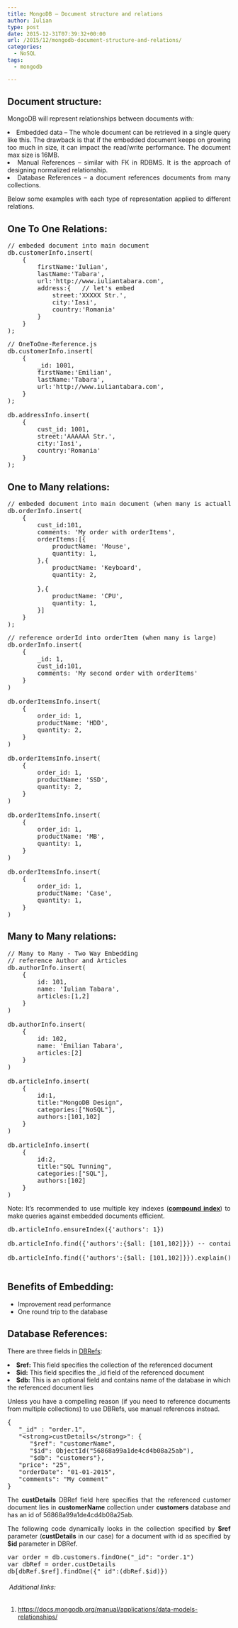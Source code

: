 ```yaml
---
title: MongoDB – Document structure and relations
author: Iulian
type: post
date: 2015-12-31T07:39:32+00:00
url: /2015/12/mongodb-document-structure-and-relations/
categories:
  - NoSQL
tags:
  - mongodb

---
```

## Document structure:

<p style="text-align: justify;">
  MongoDB will represent relationships between documents with:
</p>

<li style="text-align: justify;">
  Embedded data &#8211; The whole document can be retrieved in a single query like this. The drawback is that if the embedded document keeps on growing too much in size, it can impact the read/write performance. The document max size is 16MB.
</li>
<li style="text-align: justify;">
  Manual References &#8211; similar with FK in RDBMS. It is the approach of designing normalized relationship.
</li>
<li style="text-align: justify;">
  Database References &#8211; a document references documents from many collections.
</li>

<p style="text-align: justify;">
  Below some examples with each type of representation applied to different relations.
</p>

## One To One Relations:

<pre class="lang:js decode:true">// embeded document into main document
db.customerInfo.insert(
    {
        firstName:'Iulian',
        lastName:'Tabara',        
        url:'http://www.iuliantabara.com',
        address:{	// let's embed
        	street:'XXXXX Str.',
        	city:'Iasi',
        	country:'Romania'
        }
    }   
);</pre>

<pre class="lang:js decode:true">// OneToOne-Reference.js
db.customerInfo.insert(
    {
    	_id: 1001,
        firstName:'Emilian',
        lastName:'Tabara',        
        url:'http://www.iuliantabara.com',        
    }   
);

db.addressInfo.insert(
    {
    	cust_id: 1001,
       	street:'AAAAAA Str.',
       	city:'Iasi',
       	country:'Romania'
    }
);</pre>

## One to Many relations:

<pre class="lang:js decode:true ">// embeded document into main document (when many is actually few)
db.orderInfo.insert(
    {
        cust_id:101,
        comments: 'My order with orderItems',
        orderItems:[{
            productName: 'Mouse',
            quantity: 1,
        },{
            productName: 'Keyboard',
            quantity: 2,

        },{
            productName: 'CPU',
            quantity: 1,
        }]
    }   
);</pre>

<pre class="lang:js decode:true">// reference orderId into orderItem (when many is large)
db.orderInfo.insert(
    {
        _id: 1,
        cust_id:101,
        comments: 'My second order with orderItems'        
    }   
)

db.orderItemsInfo.insert(    
    {
        order_id: 1,
        productName: 'HDD',
        quantity: 2,
    }
)

db.orderItemsInfo.insert(
    {
        order_id: 1,
        productName: 'SSD',
        quantity: 2,
    }
)

db.orderItemsInfo.insert(
    {
        order_id: 1,
        productName: 'MB',
        quantity: 1,
    }
)

db.orderItemsInfo.insert(
    {
        order_id: 1,
        productName: 'Case',
        quantity: 1,
    }
)</pre>

## Many to Many relations:

<pre class="lang:js decode:true ">// Many to Many - Two Way Embedding
// reference Author and Articles
db.authorInfo.insert(
    {
        id: 101,
        name: 'Iulian Tabara',
        articles:[1,2]
    }
)

db.authorInfo.insert(
    {
        id: 102,
        name: 'Emilian Tabara',
        articles:[2]
    }
)

db.articleInfo.insert(
	{
		id:1,
		title:"MongoDB Design",
		categories:["NoSQL"],
		authors:[101,102]
	}
)

db.articleInfo.insert(
	{
		id:2,
		title:"SQL Tunning",
		categories:["SQL"],
		authors:[102]
	}
)</pre>

<p style="text-align: justify;">
  Note: It&#8217;s recommended to use multiple key indexes (<strong><a href="https://docs.mongodb.org/manual/core/index-compound/" target="_blank">compound index</a></strong>) to make queries against embedded documents efficient.
</p>

<pre class="lang:js decode:true">db.articleInfo.ensureIndex({'authors': 1})

db.articleInfo.find({'authors':{$all: [101,102]}}) -- contains both 101 and 102

db.articleInfo.find({'authors':{$all: [101,102]}}).explain() -- see the index

</pre>

## Benefits of Embedding:

  * Improvement read performance
  * One round trip to the database

## Database References:

There are three fields in <a href="https://docs.mongodb.org/manual/reference/database-references/#dbref-explanation" target="_blank">DBRefs</a>:

<li style="text-align: justify;">
  <b>$ref:</b> This field specifies the collection of the referenced document
</li>
<li style="text-align: justify;">
  <b>$id:</b> This field specifies the _id field of the referenced document
</li>
<li style="text-align: justify;">
  <b>$db:</b> This is an optional field and contains name of the database in which the referenced document lies
</li>

<p style="text-align: justify;">
  Unless you have a compelling reason (if you need to reference documents from multiple collections) to use DBRefs, use manual references instead.
</p>

<pre class="lang:js decode:true">{
   "_id" : "order.1",
   "&lt;strong&gt;custDetails&lt;/strong&gt;": {
      "$ref": "customerName",
      "$id": ObjectId("56868a99a1de4cd4b08a25ab"),
      "$db": "customers"},
   "price": "25",
   "orderDate": "01-01-2015",
   "comments": "My comment"
}</pre>

<p style="text-align: justify;">
  The <strong>custDetails</strong> DBRef field here specifies that the referenced customer document lies in <strong>customerName </strong>collection under <strong>customers </strong>database and has an id of 56868a99a1de4cd4b08a25ab.
</p>

<p style="text-align: justify;">
  The following code dynamically looks in the collection specified by <b>$ref</b> parameter (<b>custDetails</b> in our case) for a document with id as specified by <b>$id</b> parameter in DBRef.
</p>

<pre class="lang:js decode:true">var order = db.customers.findOne("_id": "order.1")
var dbRef = order.custDetails
db[dbRef.$ref].findOne({"_id":(dbRef.$id)})</pre>

######  Additional links:

  1. <a href="https://docs.mongodb.org/manual/applications/data-models-relationships/" target="_blank">https://docs.mongodb.org/manual/applications/data-models-relationships/</a>

&nbsp;